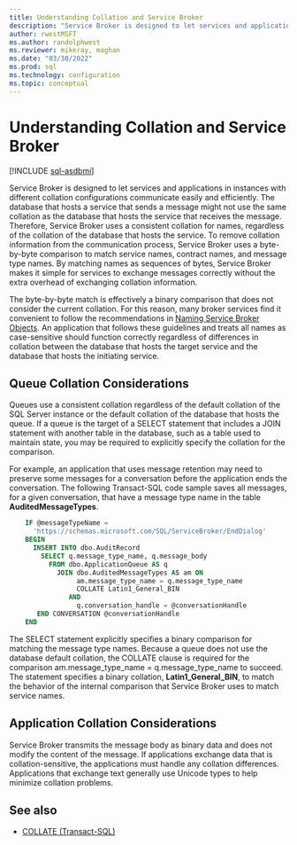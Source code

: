 ```yaml
---
title: Understanding Collation and Service Broker
description: "Service Broker is designed to let services and applications in instances with different collation configurations communicate easily and efficiently."
author: rwestMSFT
ms.author: randolphwest
ms.reviewer: mikeray, maghan
ms.date: "03/30/2022"
ms.prod: sql
ms.technology: configuration
ms.topic: conceptual
---
```


# Understanding Collation and Service Broker

[!INCLUDE [sql-asdbmi](../../includes/applies-to-version/sql-asdbmi.md)]

Service Broker is designed to let services and applications in instances with different collation configurations communicate easily and efficiently. The database that hosts a service that sends a message might not use the same collation as the database that hosts the service that receives the message. Therefore, Service Broker uses a consistent collation for names, regardless of the collation of the database that hosts the service. To remove collation information from the communication process, Service Broker uses a byte-by-byte comparison to match service names, contract names, and message type names. By matching names as sequences of bytes, Service Broker makes it simple for services to exchange messages correctly without the extra overhead of exchanging collation information.

The byte-by-byte match is effectively a binary comparison that does not consider the current collation. For this reason, many broker services find it convenient to follow the recommendations in [Naming Service Broker Objects](naming-service-broker-objects.md). An application that follows these guidelines and treats all names as case-sensitive should function correctly regardless of differences in collation between the database that hosts the target service and the database that hosts the initiating service.

## Queue Collation Considerations

Queues use a consistent collation regardless of the default collation of the SQL Server instance or the default collation of the database that hosts the queue. If a queue is the target of a SELECT statement that includes a JOIN statement with another table in the database, such as a table used to maintain state, you may be required to explicitly specify the collation for the comparison.

For example, an application that uses message retention may need to preserve some messages for a conversation before the application ends the conversation. The following Transact-SQL code sample saves all messages, for a given conversation, that have a message type name in the table **AuditedMessageTypes**.

```sql
    IF @messageTypeName =
      'https://schemas.microsoft.com/SQL/ServiceBroker/EndDialog'
    BEGIN
      INSERT INTO dbo.AuditRecord
        SELECT q.message_type_name, q.message_body
          FROM dbo.ApplicationQueue AS q
            JOIN dbo.AuditedMessageTypes AS am ON
                 am.message_type_name = q.message_type_name
                 COLLATE Latin1_General_BIN
               AND
                 q.conversation_handle = @conversationHandle
       END CONVERSATION @conversationHandle
    END
```

The SELECT statement explicitly specifies a binary comparison for matching the message type names. Because a queue does not use the database default collation, the COLLATE clause is required for the comparison am.message_type_name = q.message_type_name to succeed. The statement specifies a binary collation, **Latin1_General_BIN**, to match the behavior of the internal comparison that Service Broker uses to match service names.

## Application Collation Considerations

Service Broker transmits the message body as binary data and does not modify the content of the message. If applications exchange data that is collation-sensitive, the applications must handle any collation differences. Applications that exchange text generally use Unicode types to help minimize collation problems.

## See also

- [COLLATE (Transact-SQL)](../../t-sql/statements/collations.md)